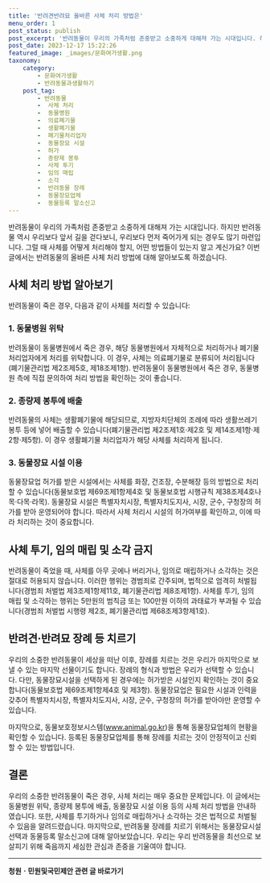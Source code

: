 ```yaml
---
title: '반려견반려묘 올바른 사체 처리 방법은'
menu_order: 1
post_status: publish
post_excerpt: '반려동물이 우리의 가족처럼 존중받고 소중하게 대해져 가는 시대입니다. 하지만 반려동물 역시 우리보다 앞서 길을 걷다보니, 우리보다 먼저 죽어가게 되는 경우도 많기 마련입니다. 그럴 때 사체를 어떻게 처리해야 할지, 어떤 방법들이 있는지 알고 계신가요  이번 글에서는 반려동물의 올바른 사체 처리 방법에 대해 알아보도록 하겠습니다.'
post_date: 2023-12-17 15:22:26
featured_image: _images/문화여가생활.png
taxonomy:
    category:
        - 문화여가생활
        - 반려동물과생활하기
    post_tag:
        - 반려동물
        -  사체 처리
        -  동물병원
        -  의료폐기물
        -  생활폐기물
        -  폐기물처리업자
        -  동물장묘 시설
        -  허가
        -  종량제 봉투
        -  사체 투기
        -  임의 매립
        -  소각
        -  반려동물 장례
        -  동물장묘업체
        -  동물등록 말소신고
---
```



반려동물이 우리의 가족처럼 존중받고 소중하게 대해져 가는 시대입니다. 하지만 반려동물 역시 우리보다 앞서 길을 걷다보니, 우리보다 먼저 죽어가게 되는 경우도 많기 마련입니다. 그럴 때 사체를 어떻게 처리해야 할지, 어떤 방법들이 있는지 알고 계신가요? 이번 글에서는 반려동물의 올바른 사체 처리 방법에 대해 알아보도록 하겠습니다.

## 사체 처리 방법 알아보기

반려동물이 죽은 경우, 다음과 같이 사체를 처리할 수 있습니다:

### 1. 동물병원 위탁
반려동물이 동물병원에서 죽은 경우, 해당 동물병원에서 자체적으로 처리하거나 폐기물처리업자에게 처리를 위탁합니다. 이 경우, 사체는 의료폐기물로 분류되어 처리됩니다(폐기물관리법 제2조제5호, 제18조제1항). 반려동물이 동물병원에서 죽은 경우, 동물병원 측에 직접 문의하여 처리 방법을 확인하는 것이 좋습니다.

### 2. 종량제 봉투에 배출
반려동물의 사체는 생활폐기물에 해당되므로, 지방자치단체의 조례에 따라 생활쓰레기봉투 등에 넣어 배출할 수 있습니다(폐기물관리법 제2조제1호·제2호 및 제14조제1항·제2항·제5항). 이 경우 생활폐기물 처리업자가 해당 사체를 처리하게 됩니다.

### 3. 동물장묘 시설 이용
동물장묘업 허가를 받은 시설에서는 사체를 화장, 건조장, 수분해장 등의 방법으로 처리할 수 있습니다(동물보호법 제69조제1항제4호 및 동물보호법 시행규칙 제38조제4호나목·다목·라목). 동물장묘 시설은 특별자치시장, 특별자치도지사, 시장, 군수, 구청장의 허가를 받아 운영되어야 합니다. 따라서 사체 처리시 시설의 허가여부를 확인하고, 이에 따라 처리하는 것이 중요합니다.

## 사체 투기, 임의 매립 및 소각 금지

반려동물이 죽었을 때, 사체를 아무 곳에나 버리거나, 임의로 매립하거나 소각하는 것은 절대로 허용되지 않습니다. 이러한 행위는 경범죄로 간주되며, 법적으로 엄격히 처벌됩니다(경범죄 처벌법 제3조제1항제11호, 폐기물관리법 제8조제1항). 사체를 투기, 임의 매립 및 소각하는 행위는 5만원의 범칙금 또는 100만원 이하의 과태료가 부과될 수 있습니다(경범죄 처벌법 시행령 제2조, 폐기물관리법 제68조제3항제1호).

## 반려견·반려묘 장례 등 치르기

우리의 소중한 반려동물이 세상을 떠난 이후, 장례를 치르는 것은 우리가 마지막으로 보낼 수 있는 마지막 선물이기도 합니다. 장례의 형식과 방법은 우리가 선택할 수 있습니다. 다만, 동물장묘시설을 선택하게 된 경우에는 허가받은 시설인지 확인하는 것이 중요합니다(동물보호법 제69조제1항제4호 및 제3항). 동물장묘업은 필요한 시설과 인력을 갖추어 특별자치시장, 특별자치도지사, 시장, 군수, 구청장의 허가를 받아야만 운영할 수 있습니다.

마지막으로, 동물보호정보시스템(www.animal.go.kr)을 통해 동물장묘업체의 현황을 확인할 수 있습니다. 등록된 동물장묘업체를 통해 장례를 치르는 것이 안정적이고 신뢰할 수 있는 방법입니다.

## 결론

우리의 소중한 반려동물이 죽은 경우, 사체 처리는 매우 중요한 문제입니다. 이 글에서는 동물병원 위탁, 종량제 봉투에 배출, 동물장묘 시설 이용 등의 사체 처리 방법을 안내하였습니다. 또한, 사체를 투기하거나 임의로 매립하거나 소각하는 것은 법적으로 처벌될 수 있음을 알려드렸습니다. 마지막으로, 반려동물 장례를 치르기 위해서는 동물장묘시설 선택과 동물등록 말소신고에 대해 알아보았습니다. 우리는 우리 반려동물을 최선으로 보살피기 위해 죽음까지 세심한 관심과 존중을 기울여야 합니다.
<!-- wp:separator -->
<hr class="wp-block-separator has-alpha-channel-opacity"/>
<!-- /wp:separator -->

<!-- wp:group {"backgroundColor":"base","layout":{"type":"constrained"}} -->
<div class="wp-block-group has-base-background-color has-background"><!-- wp:paragraph {"align":"center","fontSize":"medium"} -->
<p class="has-text-align-center has-large-font-size"><strong>청원ㆍ민원및국민제안 관련 글 바로가기</strong></p>
<!-- /wp:paragraph -->


<!-- wp:latest-posts
{"categories":[{"id":7340,"count":19,"description":"","link":"https://uknowlaw.com/category/%ec%b2%ad%ec%9b%90%e3%86%8d%eb%af%bc%ec%9b%90%eb%b0%8f%ea%b5%ad%eb%af%bc%ec%a0%9c%ec%95%88/","name":"청원ㆍ민원및국민제안","slug":"청원ㆍ민원및국민제안","taxonomy":"category","parent":0,"meta":[],"_links":{"self":[{"href":"https://uknowlaw.com/wp-json/wp/v2/categories/7340"}],"collection":[{"href":"https://uknowlaw.com/wp-json/wp/v2/categories"}],"about":[{"href":"https://uknowlaw.com/wp-json/wp/v2/taxonomies/category"}],"wp:post_type":[{"href":"https://uknowlaw.com/wp-json/wp/v2/posts?categories=7340"}],"curies":[{"name":"wp","href":"https://api.w.org/{rel}","templated":true}]}}],"postsToShow":100,"excerptLength":28,"postLayout":"grid","columns":2,"featuredImageAlign":"left","featuredImageSizeSlug":"large","fontSize":"small"} /--></div>
<!-- /wp:group -->